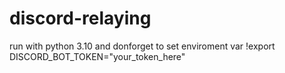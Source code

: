 # discord-relaying

run with python 3.10
and donforget to set enviroment var 
!export DISCORD_BOT_TOKEN="your_token_here"